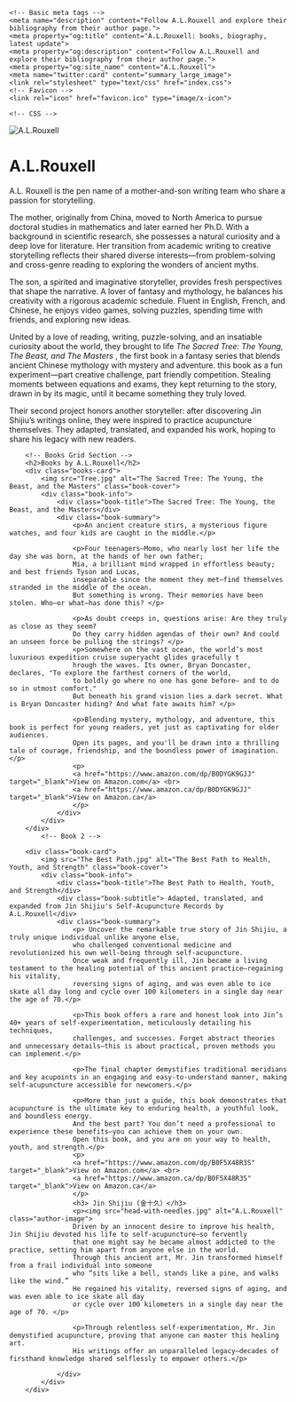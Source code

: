<!DOCTYPE html>
<html lang="en">
<head>
    <meta charset="UTF-8">
    <meta name="viewport" content="width=device-width, initial-scale=1.0">
    <title>A.L.Rouxell: Books, Biography, Latest Update</title>
    
    <!-- Basic meta tags -->
    <meta name="description" content="Follow A.L.Rouxell and explore their bibliography from their author page.">
    <meta property="og:title" content="A.L.Rouxell: books, biography, latest update">
    <meta property="og:description" content="Follow A.L.Rouxell and explore their bibliography from their author page.">
    <meta property="og:site_name" content="A.L.Rouxell">
    <meta name="twitter:card" content="summary_large_image">
    <link rel="stylesheet" type="text/css" href="index.css">  
    <!-- Favicon -->
    <link rel="icon" href="favicon.ico" type="image/x-icon">
    
    <!-- CSS -->

</head>
<body>
    <div class="container">
        <!-- Author Header Section -->
        <div class="author-header">
            <img src="head-image.png" alt="A.L.Rouxell" class="author-image">
            <div class="author-info">
                <h1>A.L.Rouxell</h1>
                <div class="author-bio">
                   <p>A.L. Rouxell is the pen name of a mother-and-son writing team who share a passion for storytelling. 
				   </p>
										<p>The mother, originally from China, moved to North America to pursue doctoral studies in mathematics and later earned her Ph.D. 
					With a background in scientific research, she possesses a natural curiosity and a deep love for literature. 
					Her transition from academic writing to creative storytelling reflects their shared diverse interests—from problem-solving 
					and cross-genre reading to exploring the wonders of ancient myths.
					</p>
					<p>The son, a spirited and imaginative storyteller, provides fresh perspectives that shape the narrative. 
					A lover of fantasy and mythology, he balances his creativity with a rigorous academic schedule. 
					Fluent in English, French, and Chinese, he enjoys video games, solving puzzles, spending time with friends, and exploring new ideas.
					</p>
					<p>United by a love of reading, writing, puzzle-solving, and an insatiable curiosity about the world, they brought to life 
					<em>The Sacred Tree: The Young, The Beast, and The Masters </em>, 
					the first book in a fantasy series that blends ancient Chinese mythology with mystery and adventure. this book 
					as a fun experiment—part creative challenge, part friendly competition. Stealing moments between equations and exams, 
					they kept returning to the story, drawn in by its magic, until it became something they truly loved.
					</p>
					<p>Their second project honors another storyteller: after discovering Jin Shijiu’s writings online, 
					they were inspired to practice acupuncture themselves. They adapted, translated, and expanded his work, 
					hoping to share his legacy with new readers.
					</p>
                </div>
            </div>
        </div>
        
        <!-- Books Grid Section -->
        <h2>Books by A.L.Rouxell</h2>
		<div class="books-card">
         	<img src="Tree.jpg" alt="The Sacred Tree: The Young, the Beast, and the Masters" class="book-cover">
			<div class="book-info">
				<div class="book-title">The Sacred Tree: The Young, the Beast, and the Masters</div>
				<div class="book-summary">	
					<p>An ancient creature stirs, a mysterious figure watches, and four kids are caught in the middle.</p>
			
					<p>Four teenagers—Momo, who nearly lost her life the day she was born, at the hands of her own father; 
					Mia, a brilliant mind wrapped in effortless beauty; and best friends Tyson and Lucas, 
					inseparable since the moment they met—find themselves stranded in the middle of the ocean. 
					But something is wrong. Their memories have been stolen. Who—or what—has done this? </p>
			
					<p>As doubt creeps in, questions arise: Are they truly as close as they seem? 
					Do they carry hidden agendas of their own? And could an unseen force be pulling the strings? </p>
					<p>Somewhere on the vast ocean, the world’s most luxurious expedition cruise superyacht glides gracefully t
					hrough the waves. Its owner, Bryan Doncaster, declares, "To explore the farthest corners of the world, 
					to boldly go where no one has gone before— and to do so in utmost comfort." 
					But beneath his grand vision lies a dark secret. What is Bryan Doncaster hiding? And what fate awaits him? </p>

					<p>Blending mystery, mythology, and adventure, this book is perfect for young readers, yet just as captivating for older audiences. 
					Open its pages, and you'll be drawn into a thrilling tale of courage, friendship, and the boundless power of imagination.</p>
					<p>
					<a href="https://www.amazon.com/dp/B0DYGK9GJJ" target="_blank">View on Amazon.com</a> <br>
					<a href="https://www.amazon.ca/dp/B0DYGK9GJJ" target="_blank">View on Amazon.ca</a>
					</p>
				</div>
			</div>
		</div>  
            <!-- Book 2 -->
	
        <div class="book-card">
            <img src="The Best Path.jpg" alt="The Best Path to Health, Youth, and Strength" class="book-cover">
            <div class="book-info">
				<div class="book-title">The Best Path to Health, Youth, and Strength</div>
				<div class="book-subtitle"> Adapted, translated, and expanded from Jin Shijiu's Self-Acupuncture Records by A.L.Rouxell</div>
				<div class="book-summary">
					<p> Uncover the remarkable true story of Jin Shijiu, a truly unique individual unlike anyone else, 
					who challenged conventional medicine and revolutionized his own well-being through self-acupuncture. 
					Once weak and frequently ill, Jin became a living testament to the healing potential of this ancient practice—regaining his vitality, 
					reversing signs of aging, and was even able to ice skate all day long and cycle over 100 kilometers in a single day near the age of 70.</p>

					<p>This book offers a rare and honest look into Jin’s 40+ years of self-experimentation, meticulously detailing his techniques, 
					challenges, and successes. Forget abstract theories and unnecessary details—this is about practical, proven methods you can implement.</p>

					<p>The final chapter demystifies traditional meridians and key acupoints in an engaging and easy-to-understand manner, making self-acupuncture accessible for newcomers.</p>

					<p>More than just a guide, this book demonstrates that acupuncture is the ultimate key to enduring health, a youthful look, and boundless energy. 
					And the best part? You don’t need a professional to experience these benefits—you can achieve them on your own. 
					Open this book, and you are on your way to health, youth, and strength.</p>
					<p>
					<a href="https://www.amazon.com/dp/B0F5X48R3S" target="_blank">View on Amazon.com</a> <br>
					<a href="https://www.amazon.ca/dp/B0F5X48R3S" target="_blank">View on Amazon.ca</a>
					</p>
				    <h3> Jin Shijiu (金十久）</h3>
                    <p><img src="head-with-needles.jpg" alt="A.L.Rouxell" class="author-image">
					Driven by an innocent desire to improve his health, Jin Shijiu devoted his life to self-acupuncture—so fervently 
					that one might say he became almost addicted to the practice, setting him apart from anyone else in the world. 
					Through this ancient art, Mr. Jin transformed himself from a frail individual into someone 
					who “sits like a bell, stands like a pine, and walks like the wind.” 
					He regained his vitality, reversed signs of aging, and was even able to ice skate all day 
					or cycle over 100 kilometers in a single day near the age of 70. </p>

					<p>Through relentless self-experimentation, Mr. Jin demystified acupuncture, proving that anyone can master this healing art. 
					His writings offer an unparalleled legacy—decades of firsthand knowledge shared selflessly to empower others.</p>
					
				</div>
			</div>	
        </div>
  
 
</body>
</html>



